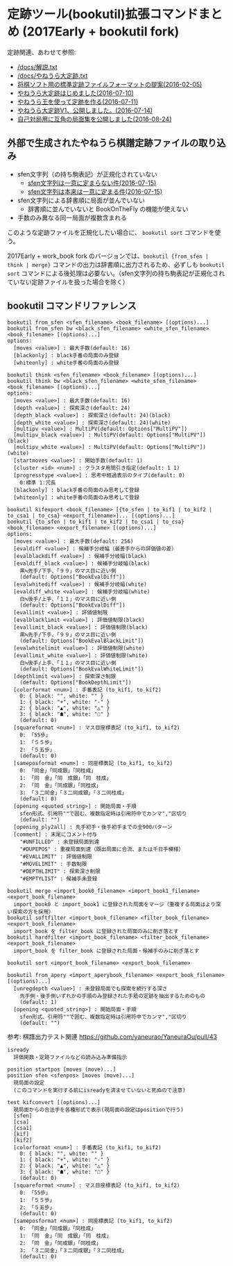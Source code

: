 <!-- Markdown -->
# 定跡ツール(bookutil)拡張コマンドまとめ (2017Early + bookutil fork)

定跡関連、あわせて参照:
- [/docs/解説.txt](https://github.com/yaneurao/YaneuraOu/blob/master/docs/%E8%A7%A3%E8%AA%AC.txt)
- [/docs/やねうら大定跡.txt](https://github.com/yaneurao/YaneuraOu/blob/master/docs/%E3%82%84%E3%81%AD%E3%81%86%E3%82%89%E5%A4%A7%E5%AE%9A%E8%B7%A1.txt)
- [将棋ソフト用の標準定跡ファイルフォーマットの提案(2016-02-05)](http://yaneuraou.yaneu.com/2016/02/05/%E5%B0%86%E6%A3%8B%E3%82%BD%E3%83%95%E3%83%88%E7%94%A8%E3%81%AE%E6%A8%99%E6%BA%96%E5%AE%9A%E8%B7%A1%E3%83%95%E3%82%A1%E3%82%A4%E3%83%AB%E3%83%95%E3%82%A9%E3%83%BC%E3%83%9E%E3%83%83%E3%83%88%E3%81%AE/)
- [やねうら大定跡はじめました(2016-07-10)](http://yaneuraou.yaneu.com/2016/07/10/%E3%82%84%E3%81%AD%E3%81%86%E3%82%89%E5%A4%A7%E5%AE%9A%E8%B7%A1%E3%81%AF%E3%81%98%E3%82%81%E3%81%BE%E3%81%97%E3%81%9F/)
- [やねうら王を使って定跡を作る(2016-07-11)](http://yaneuraou.yaneu.com/2016/07/11/%E3%82%84%E3%81%AD%E3%81%86%E3%82%89%E7%8E%8B%E3%82%92%E4%BD%BF%E3%81%A3%E3%81%A6%E5%AE%9A%E8%B7%A1%E3%82%92%E4%BD%9C%E3%82%8B/)
- [やねうら大定跡V1、公開しました。(2016-07-14)](http://yaneuraou.yaneu.com/2016/07/14/%E3%82%84%E3%81%AD%E3%81%86%E3%82%89%E5%A4%A7%E5%AE%9A%E8%B7%A1v1%E3%80%81%E5%85%AC%E9%96%8B%E3%81%97%E3%81%BE%E3%81%97%E3%81%9F%E3%80%82/)
- [自己対局用に互角の局面集を公開しました(2016-08-24)](http://yaneuraou.yaneu.com/2016/08/24/%E8%87%AA%E5%B7%B1%E5%AF%BE%E5%B1%80%E7%94%A8%E3%81%AB%E4%BA%92%E8%A7%92%E3%81%AE%E5%B1%80%E9%9D%A2%E9%9B%86%E3%82%92%E5%85%AC%E9%96%8B%E3%81%97%E3%81%BE%E3%81%97%E3%81%9F/)

## 外部で生成されたやねうら棋譜定跡ファイルの取り込み

- sfen文字列（の持ち駒表記）が正規化されていない
  - [sfen文字列は一意に定まらない件(2016-07-15)](http://yaneuraou.yaneu.com/2016/07/15/sfen%E6%96%87%E5%AD%97%E5%88%97%E3%81%AF%E4%B8%80%E6%84%8F%E3%81%AB%E5%AE%9A%E3%81%BE%E3%82%89%E3%81%AA%E3%81%84%E4%BB%B6/)
  - [sfen文字列は本来は一意に定まる件(2016-07-15)](http://yaneuraou.yaneu.com/2016/07/15/sfen%E6%96%87%E5%AD%97%E5%88%97%E3%81%AF%E6%9C%AC%E6%9D%A5%E3%81%AF%E4%B8%80%E6%84%8F%E3%81%AB%E5%AE%9A%E3%81%BE%E3%82%8B%E4%BB%B6/)
- sfen文字列による辞書順に局面が並んでいない
  - 辞書順に並んでいないと BookOnTheFly の機能が使えない
- 手数のみ異なる同一局面が複数含まれる

このような定跡ファイルを正規化したい場合に、 `bookutil sort` コマンドを使う。

2017Early + work_book fork のバージョンでは、`bookutil {from_sfen | think | merge}` コマンドの出力は辞書順に出力されるため、必ずしも `bookutil sort` コマンドによる後処理は必要ない。（sfen文字列の持ち駒表記が正規化されていない定跡ファイルを扱った場合を除く）

## bookutil コマンドリファレンス

```
bookutil from_sfen <sfen_filename> <book_filename> [(options)...]
bookutil from_sfen bw <black_sfen_filename> <white_sfen_filename> <book_filename> [(options)...]
options:
  [moves <value>] : 最大手数(default: 16)
  [blackonly] : black手番の局面のみ登録
  [whiteonly] : white手番の局面のみ登録

bookutil think <sfen_filename> <book_filename> [(options)...]
bookutil think bw <black_sfen_filename> <white_sfen_filename> <book_filename> [(options)...]
options:
  [moves <value>] : 最大手数(default: 16)
  [depth <value>] : 探索深さ(default: 24)
  [depth_black <value>] : 探索深さ(default: 24)(black)
  [depth_white <value>] : 探索深さ(default: 24)(white)
  [multipv <value>] : MultiPV(default: Options["MultiPV"])
  [multipv_black <value>] : MultiPV(default: Options["MultiPV"])(black)
  [multipv_white <value>] : MultiPV(default: Options["MultiPV"])(white)
  [startmoves <value>] : 開始手数(default: 1)
  [cluster <id> <num>] : クラスタ用間引き指定(default: 1 1)
  [progresstype <value>] : 思考中経過表示のタイプ(default: 0)
    0:標準 1:冗長
  [blackonly] : black手番の局面のみ思考して登録
  [whiteonly] : white手番の局面のみ思考して登録

bookutil kifexport <book_filename> [{to_sfen | to_kif1 | to_kif2 | to_csa1 | to_csa} <export_filename>]... [(options)...]
bookutil {to_sfen | to_kif1 | to_kif2 | to_csa1 | to_csa} <book_filename> <export_filename> [(options)...]
options:
  [moves <value>] : 最大手数(default: 256)
  [evaldiff <value>] : 候補手分岐幅（最善手からの評価値の差）
  [evalblackdiff <value>] : 候補手分岐幅(black)
  [evaldiff_black <value>] : 候補手分岐幅(black)
    黒≒先手/下手、「９９」のマス目に近い側
    (default: Options["BookEvalDiff"])
  [evalwhitediff <value>] : 候補手分岐幅(white)
  [evaldiff_white <value>] : 候補手分岐幅(white)
    白≒後手/上手、「１１」のマス目に近い側
    (default: Options["BookEvalDiff"])
  [evallimit <value>] : 評価値制限
  [evalblacklimit <value>] : 評価値制限(black)
  [evallimit_black <value>] : 評価値制限(black)
    黒≒先手/下手、「９９」のマス目に近い側
    (default: Options["BookEvalBlackLimit"])
  [evalwhitelimit <value>] : 評価値制限(white)
  [evallimit_white <value>] : 評価値制限(white)
    白≒後手/上手、「１１」のマス目に近い側
    (default: Options["BookEvalWhiteLimit"])
  [depthlimit <value>] : 探索深さ制限
    (default: Options["BookDepthLimit"])
  [colorformat <num>] : 手番表記 (to_kif1, to_kif2)
    0: { black: "", white: "" }
    1: { black: "+", white: "-" }
    2: { black: "▲", white: "△" }
    3: { black: "☗", white: "☖" }
    (default: 0)
  [squareformat <num>] : マス目座標表記 (to_kif1, to_kif2)
    0: 「55歩」
    1: 「５５歩」
    2: 「５五歩」
    (default: 0)
  [sameposformat <num>] : 同座標表記 (to_kif1, to_kif2)
    0: 「同金」「同成銀」「同桂成」
    1: 「同　金」「同　成銀」「同　桂成」
    2: 「同　金」「同成銀」「同桂成」
    3: 「３二同金」「３二同成銀」「３二同桂成」
    (default: 0)
  [opening <quoted_string>] : 開始局面・手順
    sfen形式、引用符""で囲む、複数指定時は引用符中でカンマ","区切り
    (default: "")
  [opening_ply2all] : 先手初手・後手初手までの全900パターン
  [comment] : 末尾にコメント付与
    "#UNFILLED" : 未登録局面到達
    "#DUPEPOS" : 重複局面到達（既出局面に合流、または千日手模様）
    "#EVALLIMIT" : 評価値制限
    "#MOVELIMIT" : 手数制限
    "#DEPTHLIMIT" : 探索深さ制限
    "#EMPTYLIST" : 候補手未登録

bookutil merge <import_book0_filename> <import_book1_filename> <export_book_filename>
  import_book0 と import_book1 に登録された局面をマージ（重複する局面はより深い探索の方を採用）
bookutil softfilter <import_book_filename> <filter_book_filename> <export_book_filename>
  import_book を filter_book に登録された局面のみに削ぎ落とす
bookutil hardfilter <import_book_filename> <filter_book_filename> <export_book_filename>
  import_book を filter_book に登録された局面・候補手のみに削ぎ落とす

bookutil sort <import_book_filename> <export_book_filename>

bookutil from_apery <import_aperybook_filename> <export_book_filename> [(options)...]
  [unregdepth <value>] : 未登録局面でも探索を続行する深さ
    先手側・後手側いずれかの手順のみ登録された手筋の定跡を抽出するためのもの
    (default: 1)
  [opening <quoted_string>] : 開始局面・手順
    sfen形式、引用符""で囲む、複数指定時は引用符中でカンマ","区切り
    (default: "")
```

参考: 棋譜出力テスト関連
https://github.com/yaneurao/YaneuraOu/pull/43

```
isready
  評価関数・定跡ファイルなどの読み込み準備指示

position startpos [moves (move)...]
position sfen <sfenpos> [moves (move)...]
  現局面の設定
  (このコマンドを実行する前にisreadyを済ませていないと死ぬので注意)

test kifconvert [(options)...]
  現局面からの合法手を各種形式で表示(現局面の設定はpositionで行う)
  [sfen]
  [csa]
  [csa1]
  [kif]
  [kif2]
  [colorformat <num>] : 手番表記 (to_kif1, to_kif2)
    0: { black: "", white: "" }
    1: { black: "+", white: "-" }
    2: { black: "▲", white: "△" }
    3: { black: "☗", white: "☖" }
    (default: 0)
  [squareformat <num>] : マス目座標表記 (to_kif1, to_kif2)
    0: 「55歩」
    1: 「５５歩」
    2: 「５五歩」
    (default: 0)
  [sameposformat <num>] : 同座標表記 (to_kif1, to_kif2)
    0: 「同金」「同成銀」「同桂成」
    1: 「同　金」「同　成銀」「同　桂成」
    2: 「同　金」「同成銀」「同桂成」
    3: 「３二同金」「３二同成銀」「３二同桂成」
    (default: 0)
```

